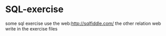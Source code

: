 # SQL-exercise
some sql exercise use the web:http://sqlfiddle.com/
the other relation web write in the exercise files
